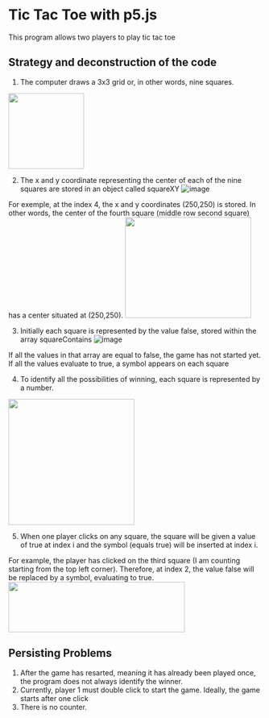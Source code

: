 # Tic Tac Toe with p5.js

This program allows two players to play tic tac toe

## Strategy and deconstruction of the code 

1. The computer draws a 3x3 grid or, in other words, nine squares. 
<img src="https://user-images.githubusercontent.com/53101129/212801673-6f6b6a56-2487-4c9b-8517-7608496ca6cd.png" width="150" height="150">

2. The x and y coordinate representing the center of each of the nine squares are stored in an object called squareXY
![image](https://user-images.githubusercontent.com/53101129/212803590-f7358e33-5ed8-4b93-9744-5cda6c97df21.png)

For exemple, at the index 4, the x and y coordinates (250,250) is stored. In other words, the center of the fourth square (middle row second square) has a center situated at (250,250). 
<img src="https://user-images.githubusercontent.com/53101129/212803283-0f9306ad-4545-4030-8c58-9361b6e0fc60.png" width="250" height="200">
                                                                                                                                        
3. Initially each square is represented by the value false, stored within the array squareContains 
![image](https://user-images.githubusercontent.com/53101129/212803481-b3333d9d-d79d-4f37-9018-f226cbc120f7.png)

If all the values in that array are equal to false, the game has not started yet. 
If all the values evaluate to true, a symbol appears on each square

4. To identify all the possibilities of winning, each square is represented by a number. 
<img src="https://user-images.githubusercontent.com/53101129/212804546-7f0d6b7f-c4ee-4bb0-83b7-0152d5f89c15.png" width="250" height="250">

5. When one player clicks on any square, the square will be given a value of true at index i and the symbol (equals true) will be inserted at index i. 

For example, the player has clicked on the third square (I am counting starting from the top left corner). Therefore, at index 2, the value false will be replaced by a symbol, evaluating to true. 
<img src="https://user-images.githubusercontent.com/53101129/212805258-2b34a5aa-4772-43ec-9ae9-85eef9a55c93.png" width="350" height="100">



## Persisting Problems 
1. After the game has resarted, meaning it has already been played once, the program does not always 
identify the winner. 
2. Currently, player 1 must double click to start the game. Ideally, the game starts after one click
3. There is no counter.
